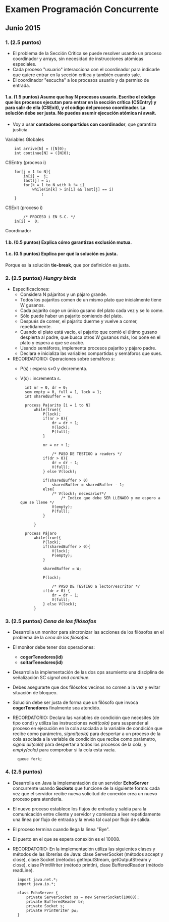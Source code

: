 # Examen Programación Concurrente 
## Junio 2015

### 1. (2.5 puntos)
- El problema de la Sección Crítica se puede resolver usando un proceso coordinador y arrays, sin necesidad de instrucciones atómicas especiales. 
- Cada proceso "usuario" interacciona con el coordinador para indicarle que quiere entrar en la sección crítica y también cuando sale. 
- El coordinador "escucha" a los procesos usuario y da permiso de entrada.

#### 1.a. (1.5 puntos) Asume que hay N procesos usuario. Escribe el código que los procesos ejecutan para entrar en la sección crítica (**CSEntry**) y para salir de ella (**CSExit**), y el código del proceso coordinador. **La solución debe ser justa**. No puedes asumir ejecución atómica ni **await**.
- Voy a usar **contadores compartidos con coordinador**, que garantiza justicia.

Variables Globales

        int arrive[N] = ([N]0);
        int continue[N] = ([N]0);

CSEntry (proceso i)
    
        for[j = 1 to N]{
            in[i] =  j;
            last[j] = i;
            for[k = 1 to N with k != i]
                while(in[k] > in[i] && last[j] == i)
                    ;
        }

CSExit (proceso i)
        
            /* PROCESO i EN S.C. */
        in[i] =  0;

Coordinador


#### 1.b. (0.5 puntos) Explica cómo garantizas exclusión mutua.

#### 1.c. (0.5 puntos) Explica por qué la solución es justa.
Porque es la solución **tie-break**, que por definición es justa.

### 2. (2.5 puntos) *Hungry birds*
- Especificaciones:
    - Considera N pájaritos y un pájaro grande. 
    - Todos los pajaritos comen de un mismo plato que inicialmente tiene W gusanos.
    - Cada pajarito coge un único gusano del plato cada vez y se lo come.
    - Sólo puede haber un pajarito comiendo del plato.
    - Después de comer, el pajarito duerme y vuelve a comer, repetidamente.
    - Cuando el plato está vacío, el pajarito que comió el último gusano despierta al padre, que busca otros W gusanos más, los pone en el plato y espera a que se acabe.
    - Usando semáforos, implementa procesos pajarito y pájaro padre.
    - Declara e inicializa las variables compartidas y semáforos que sues.
- RECORDATORIO: Operaciones sobre semáforo *s*:
    - P(s) : espera s>0 y decrementa.
    - V(s) : incrementa s.

            int nr = 0, dr = 0;
            sem empty = 0, full = 1, lock = 1;
            int sharedBuffer = W;
            
            process Pajarito [i = 1 to N] 
                while(true){
                    P(lock);
                    if(nr > 0){
                        dr = dr + 1;
                        V(lock);
                        P(full);
                    }
                    
                    nr = nr + 1;
                    
                        /* PASO DE TESTIGO a readers */
                    if(dr > 0){
                        dr = dr - 1;
                        V(full);
                    } else V(lock);
                    
                    if(sharedBuffer > 0)
                        sharedBuffer = sharedBuffer - 1;
                    else{
                        /* V(lock); necesario?*/
                            /* Indico que debe SER LLENADO y me espero a que se llene */
                        V(empty);
                        P(full);
                    }
                    
                }
            
            process Pájaro 
                while(true){
                    P(lock);
                    if(sharedBuffer > 0){
                        V(lock);
                        P(empty);
                    }
                    
                    sharedBuffer = W;
                    
                    P(lock);
                    
                        /* PASO DE TESTIGO a lector/escritor */
                    if(dr > 0) {
                        dr = dr - 1;
                        V(full);
                    } else V(lock);
                }

### 3. (2.5 puntos) *Cena de los filósofos*
- Desarrolla un monitor para sincronizar las acciones de los filósofos en el problema de la *cena de los filósofos*. 
- El monitor debe tener dos operaciones:
    - **cogerTenedores(id)**
    - **soltarTenedores(id)**
- Desarrolla la implementación de las dos ops asumiento una disciplina de señalización SC *signal and continue*. 
- Debes asegurarte que dos filósofos vecinos no comen a la vez y evitar situación de bloqueo.
- Solución debe ser justa de forma que un filósofo que invoca **cogerTenedores** finalmente sea atendido.
- RECORDATORIO: Declara las variables de condición que necesites (de tipo cond) y utiliza las instrucciones *wait(cola)* para suspender al proceso en ejecución en la cola asociada a la variable de condición que recibe como parámetro, *signal(cola)* para despertar a un proceso de la cola asociada a la variable de condición que recibe como parámetro, *signal all(cola)* para despertar a todos los procesos de la cola, y *empty(cola)* para comprobar si la cola esta vacía.

        queue fork;
        


### 4. (2.5 puntos)
- Desarrolla en Java la implementación de un servidor **EchoServer** concurrente usando **Sockets** que funcione de la siguiente forma: cada vez que el servidor recibe nueva solicitud de conexión crea un nuevo proceso para atenderla.
- El nuevo proceso establece los flujos de entrada y saldia para la comunicación entre cliente y servidor y comienza a leer repetidamente una línea por flujo de entrada y la envía tal cual por flujo de salida.
- El proceso termina cuando llega la línea "Bye".
- El puerto en el que se espera conexión es el 10008.
- RECORDATORIO: En la implementación utiliza las siguientes clases y métodos de las librerías de Java: clase ServerSocket (métodos accept y close), clase Socket (métodos getInputStream, getOutputStream y close), clase PrintWriter (método println), clase BufferedReader (método readLine).

        import java.net.*;
        import java.io.*;
        
        class EchoServer {
            private ServerSocket ss = new ServerSocket(10008);
            private BufferedReader br;
            private Socket s;
            private PrintWriter pw;
        }
